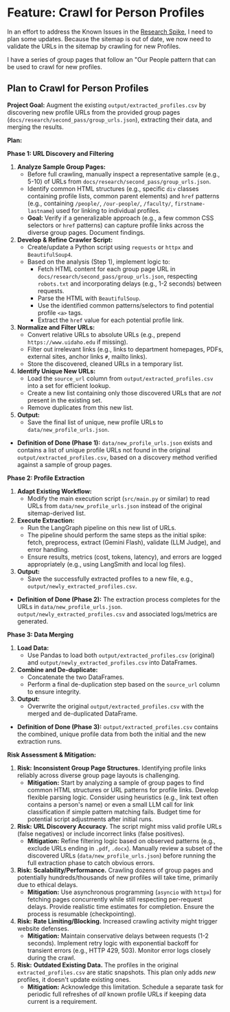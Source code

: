 # Feature: Crawl for Person Profiles

In an effort to address the Known Issues in the [Research Spike](../initial/spike.md), I need to plan some updates. Because the sitemap is out of date, we now need to validate the URLs in the sitemap by crawling for new Profiles. 

I have a series of group pages that follow an "Our People pattern that can be used to crawl for new profiles.

## Plan to Crawl for Person Profiles

**Project Goal:** Augment the existing `output/extracted_profiles.csv` by discovering new profile URLs from the provided group pages (`docs/research/second_pass/group_urls.json`), extracting their data, and merging the results.

**Plan:**

**Phase 1: URL Discovery and Filtering**

1.  **Analyze Sample Group Pages:**
    *   Before full crawling, manually inspect a representative sample (e.g., 5-10) of URLs from `docs/research/second_pass/group_urls.json`.
    *   Identify common HTML structures (e.g., specific `div` classes containing profile lists, common parent elements) and `href` patterns (e.g., containing `/people/`, `/our-people/`, `/faculty/`, `firstname-lastname`) used for linking to individual profiles.
    *   **Goal:** Verify if a generalizable approach (e.g., a few common CSS selectors or `href` patterns) can capture profile links across the diverse group pages. Document findings.
2.  **Develop & Refine Crawler Script:**
    *   Create/update a Python script using `requests` or `httpx` and `BeautifulSoup4`.
    *   Based on the analysis (Step 1), implement logic to:
        *   Fetch HTML content for each group page URL in `docs/research/second_pass/group_urls.json`, respecting `robots.txt` and incorporating delays (e.g., 1-2 seconds) between requests.
        *   Parse the HTML with `BeautifulSoup`.
        *   Use the identified common patterns/selectors to find potential profile `<a>` tags.
        *   Extract the `href` value for each potential profile link.
3.  **Normalize and Filter URLs:**
    *   Convert relative URLs to absolute URLs (e.g., prepend `https://www.uidaho.edu` if missing).
    *   Filter out irrelevant links (e.g., links to department homepages, PDFs, external sites, anchor links `#`, mailto links).
    *   Store the discovered, cleaned URLs in a temporary list.
4.  **Identify Unique New URLs:**
    *   Load the `source_url` column from `output/extracted_profiles.csv` into a set for efficient lookup.
    *   Create a new list containing only those discovered URLs that are *not* present in the existing set.
    *   Remove duplicates from this new list.
5.  **Output:**
    *   Save the final list of unique, new profile URLs to `data/new_profile_urls.json`.

*   **Definition of Done (Phase 1):** `data/new_profile_urls.json` exists and contains a list of unique profile URLs not found in the original `output/extracted_profiles.csv`, based on a discovery method verified against a sample of group pages.

**Phase 2: Profile Extraction**

1.  **Adapt Existing Workflow:**
    *   Modify the main execution script (`src/main.py` or similar) to read URLs from `data/new_profile_urls.json` instead of the original sitemap-derived list.
2.  **Execute Extraction:**
    *   Run the LangGraph pipeline on this new list of URLs.
    *   The pipeline should perform the same steps as the initial spike: fetch, preprocess, extract (Gemini Flash), validate (LLM Judge), and error handling.
    *   Ensure results, metrics (cost, tokens, latency), and errors are logged appropriately (e.g., using LangSmith and local log files).
3.  **Output:**
    *   Save the successfully extracted profiles to a new file, e.g., `output/newly_extracted_profiles.csv`.

*   **Definition of Done (Phase 2):** The extraction process completes for the URLs in `data/new_profile_urls.json`. `output/newly_extracted_profiles.csv` and associated logs/metrics are generated.

**Phase 3: Data Merging**

1.  **Load Data:**
    *   Use Pandas to load both `output/extracted_profiles.csv` (original) and `output/newly_extracted_profiles.csv` into DataFrames.
2.  **Combine and De-duplicate:**
    *   Concatenate the two DataFrames.
    *   Perform a final de-duplication step based on the `source_url` column to ensure integrity.
3.  **Output:**
    *   Overwrite the original `output/extracted_profiles.csv` with the merged and de-duplicated DataFrame.

*   **Definition of Done (Phase 3):** `output/extracted_profiles.csv` contains the combined, unique profile data from both the initial and the new extraction runs.

**Risk Assessment & Mitigation:**

1.  **Risk:** **Inconsistent Group Page Structures.** Identifying profile links reliably across diverse group page layouts is challenging.
    *   **Mitigation:** Start by analyzing a sample of group pages to find common HTML structures or URL patterns for profile links. Develop flexible parsing logic. Consider using heuristics (e.g., link text often contains a person's name) or even a small LLM call for link classification if simple pattern matching fails. Budget time for potential script adjustments after initial runs.
2.  **Risk:** **URL Discovery Accuracy.** The script might miss valid profile URLs (false negatives) or include incorrect links (false positives).
    *   **Mitigation:** Refine filtering logic based on observed patterns (e.g., exclude URLs ending in `.pdf`, `.docx`). Manually review a subset of the discovered URLs (`data/new_profile_urls.json`) before running the full extraction phase to catch obvious errors.
3.  **Risk:** **Scalability/Performance.** Crawling dozens of group pages and potentially hundreds/thousands of new profiles will take time, primarily due to ethical delays.
    *   **Mitigation:** Use asynchronous programming (`asyncio` with `httpx`) for fetching pages concurrently while still respecting per-request delays. Provide realistic time estimates for completion. Ensure the process is resumable (checkpointing).
4.  **Risk:** **Rate Limiting/Blocking.** Increased crawling activity might trigger website defenses.
    *   **Mitigation:** Maintain conservative delays between requests (1-2 seconds). Implement retry logic with exponential backoff for transient errors (e.g., HTTP 429, 503). Monitor error logs closely during the crawl.
5.  **Risk:** **Outdated Existing Data.** The profiles in the original `extracted_profiles.csv` are static snapshots. This plan only adds *new* profiles, it doesn't update existing ones.
    *   **Mitigation:** Acknowledge this limitation. Schedule a separate task for periodic full refreshes of *all* known profile URLs if keeping data current is a requirement.